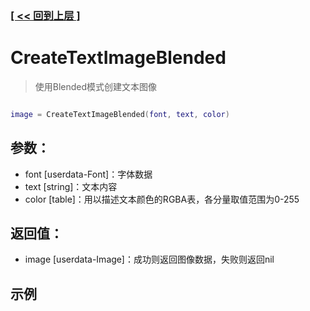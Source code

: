 ### [[ << 回到上层 ]](README.md)

# CreateTextImageBlended

> 使用Blended模式创建文本图像

```lua

image = CreateTextImageBlended(font, text, color)

```

## 参数：

+ font [userdata-Font]：字体数据
+ text [string]：文本内容
+ color [table]：用以描述文本颜色的RGBA表，各分量取值范围为0-255

## 返回值：

+ image [userdata-Image]：成功则返回图像数据，失败则返回nil

## 示例

```lua

```